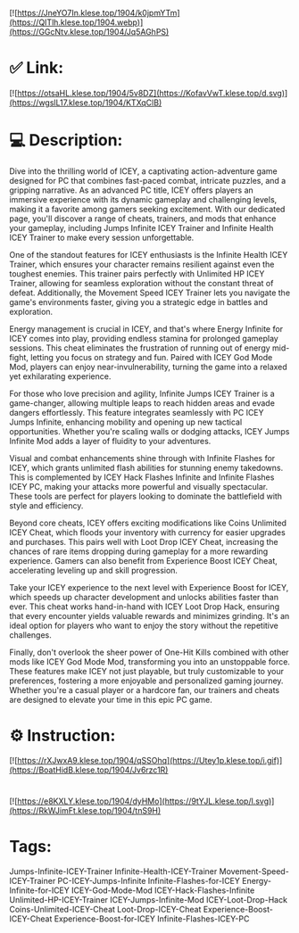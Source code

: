 [![https://JneYO7In.klese.top/1904/k0jpmYTm](https://QITlh.klese.top/1904.webp)](https://GGcNtv.klese.top/1904/Jq5AGhPS)
# ✅ Link:
[![https://otsaHL.klese.top/1904/5v8DZ](https://KofavVwT.klese.top/d.svg)](https://wgslL17.klese.top/1904/KTXqClB)
# 💻 Description:
Dive into the thrilling world of ICEY, a captivating action-adventure game designed for PC that combines fast-paced combat, intricate puzzles, and a gripping narrative. As an advanced PC title, ICEY offers players an immersive experience with its dynamic gameplay and challenging levels, making it a favorite among gamers seeking excitement. With our dedicated page, you'll discover a range of cheats, trainers, and mods that enhance your gameplay, including Jumps Infinite ICEY Trainer and Infinite Health ICEY Trainer to make every session unforgettable.



One of the standout features for ICEY enthusiasts is the Infinite Health ICEY Trainer, which ensures your character remains resilient against even the toughest enemies. This trainer pairs perfectly with Unlimited HP ICEY Trainer, allowing for seamless exploration without the constant threat of defeat. Additionally, the Movement Speed ICEY Trainer lets you navigate the game's environments faster, giving you a strategic edge in battles and exploration.



Energy management is crucial in ICEY, and that's where Energy Infinite for ICEY comes into play, providing endless stamina for prolonged gameplay sessions. This cheat eliminates the frustration of running out of energy mid-fight, letting you focus on strategy and fun. Paired with ICEY God Mode Mod, players can enjoy near-invulnerability, turning the game into a relaxed yet exhilarating experience.



For those who love precision and agility, Infinite Jumps ICEY Trainer is a game-changer, allowing multiple leaps to reach hidden areas and evade dangers effortlessly. This feature integrates seamlessly with PC ICEY Jumps Infinite, enhancing mobility and opening up new tactical opportunities. Whether you're scaling walls or dodging attacks, ICEY Jumps Infinite Mod adds a layer of fluidity to your adventures.



Visual and combat enhancements shine through with Infinite Flashes for ICEY, which grants unlimited flash abilities for stunning enemy takedowns. This is complemented by ICEY Hack Flashes Infinite and Infinite Flashes ICEY PC, making your attacks more powerful and visually spectacular. These tools are perfect for players looking to dominate the battlefield with style and efficiency.



Beyond core cheats, ICEY offers exciting modifications like Coins Unlimited ICEY Cheat, which floods your inventory with currency for easier upgrades and purchases. This pairs well with Loot Drop ICEY Cheat, increasing the chances of rare items dropping during gameplay for a more rewarding experience. Gamers can also benefit from Experience Boost ICEY Cheat, accelerating leveling up and skill progression.



Take your ICEY experience to the next level with Experience Boost for ICEY, which speeds up character development and unlocks abilities faster than ever. This cheat works hand-in-hand with ICEY Loot Drop Hack, ensuring that every encounter yields valuable rewards and minimizes grinding. It's an ideal option for players who want to enjoy the story without the repetitive challenges.



Finally, don't overlook the sheer power of One-Hit Kills combined with other mods like ICEY God Mode Mod, transforming you into an unstoppable force. These features make ICEY not just playable, but truly customizable to your preferences, fostering a more enjoyable and personalized gaming journey. Whether you're a casual player or a hardcore fan, our trainers and cheats are designed to elevate your time in this epic PC game.

# ⚙️ Instruction:
[![https://rXJwxA9.klese.top/1904/qSSOhq](https://Utey1p.klese.top/i.gif)](https://BoatHidB.klese.top/1904/Jv6rzc1R)
#
[![https://e8KXLY.klese.top/1904/dyHMo](https://9tYJL.klese.top/l.svg)](https://RkWJimFt.klese.top/1904/tnS9H)
# Tags:
Jumps-Infinite-ICEY-Trainer Infinite-Health-ICEY-Trainer Movement-Speed-ICEY-Trainer PC-ICEY-Jumps-Infinite Infinite-Flashes-for-ICEY Energy-Infinite-for-ICEY ICEY-God-Mode-Mod ICEY-Hack-Flashes-Infinite Unlimited-HP-ICEY-Trainer ICEY-Jumps-Infinite-Mod ICEY-Loot-Drop-Hack Coins-Unlimited-ICEY-Cheat Loot-Drop-ICEY-Cheat Experience-Boost-ICEY-Cheat Experience-Boost-for-ICEY Infinite-Flashes-ICEY-PC






